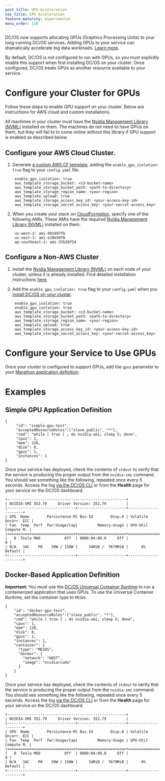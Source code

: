 ```yaml
---
post_title: GPU Acceleration
nav_title: GPU Acceleration
feature_maturity: experimental
menu_order: 110 
---
```


DC/OS now supports allocating GPUs (Graphics Processing Units) to your long-running DC/OS services. Adding GPUs to your service can dramatically accelerate big data workloads.  [Learn more](http://www.nvidia.com/object/what-is-gpu-computing.html).

By default, DC/OS is not configured to run with GPUs, so you must explicitly enable this support when first installing DC/OS on your cluster. Once configured, DC/OS treats  GPUs as another resource available to your service.

# Configure your Cluster for GPUs

Follow these steps to enable GPU support on your cluster. Below are instructions for AWS cloud and custom installations.

All machines in your cluster must have the [Nvidia Management Library (NVML)](https://developer.nvidia.com/nvidia-management-library-nvml) installed on them. The machines do not need to have GPUs on them, but they will fail to to come online without this library if GPU support is enabled as described below.

## Configure your AWS Cloud Cluster.

1. Generate [a custom AWS CF template](https://dcos.io/docs/1.8/administration/installing/cloud/aws/advanced/aws-custom/), adding the `enable_gpu_isolation: true` flag to your `config.yaml` file.

        enable_gpu_isolation: true
        aws_template_storage_bucket: <s3-bucket-name>
        aws_template_storage_bucket_path: <path-to-directory>
        aws_template_storage_region_name: <your-region>
        aws_template_upload: true
        aws_template_storage_access_key_id: <your-access-key-id>
        aws_template_storage_secret_access_key: <your-secret-access_key>

1. When you create your stack on [CloudFormation](https://console.aws.amazon.com/cloudformation/home), specify one of the following AMIs. These AMIs have the required [Nvidia Management Library (NVML)](https://developer.nvidia.com/nvidia-management-library-nvml) installed on them.

        us-west-2: ami-9b5d97fb
        us-east-1: ami-e10e50f6
        ap-southeast-2: ami-37b28f54    

## Configure a Non-AWS Cluster

1. Install the [Nvidia Management Library (NVML)](https://developer.nvidia.com/nvidia-management-library-nvml) on each node of your cluster, unless it is already installed. Find detailed installation instructions [here](https://github.com/apache/mesos/blob/master/docs/gpu-support.md#external-dependencies).

1. Add the `enable_gpu_isolation: true` flag to your `config.yaml` when you [install DC/OS on your cluster](/docs/1.8/administration/installing/custom/).

        enable_gpu_isolation: true
        enable_gpu_isolation: true
        aws_template_storage_bucket: <s3-bucket-name>
        aws_template_storage_bucket_path: <path-to-directory>
        aws_template_storage_region_name: <your-region>
        aws_template_upload: true
        aws_template_storage_access_key_id: <your-access-key-id>
        aws_template_storage_secret_access_key: <your-secret-access_key>

# Configure your Service to Use GPUs

Once your cluster is configured to support GPUs, add the `gpus` parameter to your [Marathon application definition](/docs/1.8/usage/marathon/application-basics/).

# Examples

## Simple GPU Application Definition
```
{
     "id": "simple-gpu-test",
     "acceptedResourceRoles":["slave_public", "*"],
     "cmd": "while [ true ] ; do nvidia-smi; sleep 5; done",
     "cpus": 1,
     "mem": 128,
     "disk": 0,
     "gpus": 1,
     "instances": 1
}
```

Once your service has deployed, check the contents of `stdout` to verify that the service is producing the proper output from the `nvidia-smi` command. You should see something like the following, repeated once every 5 seconds. Access the log [via the DC/OS CLI](https://dcos.io/docs/1.9/administration/logging/quickstart/) or from the **Health** page for your service on the DC/OS dashboard.
```
+------------------------------------------------------+
| NVIDIA-SMI 352.79     Driver Version: 352.79         |
|-------------------------------+----------------------+----------------------+
| GPU  Name        Persistence-M| Bus-Id        Disp.A | Volatile Uncorr. ECC |
| Fan  Temp  Perf  Pwr:Usage/Cap|         Memory-Usage | GPU-Util  Compute M. |
|===============================+======================+======================|
|   0  Tesla M60           Off  | 0000:04:00.0     Off |                    0 |
| N/A   34C    P0    39W / 150W |     34MiB /  7679MiB |      0%      Default |
+-------------------------------+----------------------+----------------------+
```

## Docker-Based Application Definition

**Important:** You must use the [DC/OS Universal Container Runtime](/docs/1.8/usage/containerizers/) to run a containerized application that uses GPUs. To use the Universal Container Runtime, set the container type to `MESOS`.
```
{
    "id": "docker-gpu-test",
    "acceptedResourceRoles":["slave_public", "*"],
    "cmd": "while [ true ] ; do nvidia-smi; sleep 5; done",
    "cpus": 1,
    "mem": 128,
    "disk": 0,
    "gpus": 1,
    "instances": 1,
    "container": {
      "type": "MESOS",
      "docker": {
        "network": "HOST",
        "image": "nvidia/cuda"
      }
    }
}
```

Once your service has deployed, check the contents of `stdout` to verify that the service is producing the proper output from the `nvidia-smi` command. You should see something like the following, repeated once every 5 seconds. Access the log [via the DC/OS CLI](https://dcos.io/docs/1.9/administration/logging/quickstart/) or from the **Health** page for your service on the DC/OS dashboard.
```
+------------------------------------------------------+
| NVIDIA-SMI 352.79     Driver Version: 352.79         |
|-------------------------------+----------------------+----------------------+
| GPU  Name        Persistence-M| Bus-Id        Disp.A | Volatile Uncorr. ECC |
| Fan  Temp  Perf  Pwr:Usage/Cap|         Memory-Usage | GPU-Util  Compute M. |
|===============================+======================+======================|
|   0  Tesla M60           Off  | 0000:04:00.0     Off |                    0 |
| N/A   34C    P0    39W / 150W |     34MiB /  7679MiB |      0%      Default |
+-------------------------------+----------------------+----------------------+
```
